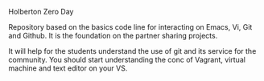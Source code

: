 
Holberton Zero Day

Repository based on the basics code line for interacting on Emacs, Vi, Git and Github. It is the foundation on the partner sharing projects.

It will help for the students understand the use of git and its service for the community. You should start understanding the conc of Vagrant, virtual machine and text editor on your VS.         